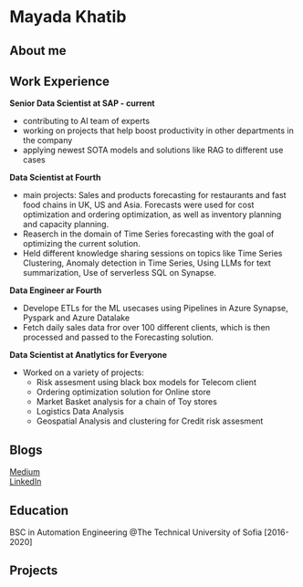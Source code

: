 # Mayada Khatib

## About me 

## Work Experience

**Senior Data Scientist at SAP - current**
- contributing to AI team of experts
- working on projects that help boost productivity in other departments in the company
- applying newest SOTA models and solutions like RAG to different use cases

**Data Scientist at Fourth**
  - main projects: Sales and products forecasting for restaurants and fast food chains in UK, US and Asia. Forecasts were used for cost optimization and ordering optimization, as well as inventory planning and capacity planning.
- Reaserch in the domain of Time Series forecasting with the goal of optimizing the current solution.
- Held different knowledge sharing sessions on topics like Time Series Clustering, Anomaly detection in Time Series, Using LLMs for text summarization, Use of serverless SQL on Synapse. 
    
**Data Engineer ar Fourth**
- Develope ETLs for the ML usecases using Pipelines in Azure Synapse, Pyspark and Azure Datalake
- Fetch daily sales data fror over 100 different clients, which is then processed and passed to the Forecasting solution.

**Data Scientist at Anatlytics for Everyone** 
  - Worked on a variety of projects:
    - Risk assesment using black box models for Telecom client
    - Ordering optimization solution for Online store
    - Market Basket analysis for a chain of Toy stores
    - Logistics Data Analysis
    - Geospatial Analysis and clustering for Credit risk assesment


## Blogs

[Medium](https://medium.com/@mayadakhatib)  
[LinkedIn](linkedin.com/in/mayada-khatib-099995191) 

## Education

BSC in Automation Engineering @The Technical University of Sofia [2016-2020]

## Projects
